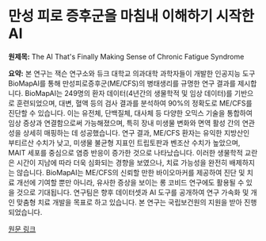 # 만성 피로 증후군을 마침내 이해하기 시작한 AI

**원제목:** The AI That's Finally Making Sense of Chronic Fatigue Syndrome

**요약:** 본 연구는 잭슨 연구소와 듀크 대학교 의과대학 과학자들이 개발한 인공지능 도구 BioMapAI를 통해 만성피로증후군(ME/CFS)의 병태생리를 규명한 연구 결과를 제시합니다.  BioMapAI는 249명의 환자 데이터(4년간의 생물학적 및 임상 데이터)를 기반으로 훈련되었으며, 대변, 혈액 등의 검사 결과를 분석하여 90%의 정확도로 ME/CFS를 진단할 수 있습니다. 이는 유전체, 단백질체, 대사체 등 다양한 오믹스 기술을 통합하여 임상 증상과 연결함으로써 가능해졌으며, 특히 장내 미생물 변화와 면역 활성 간의 연관성을 상세히 매핑하는 데 성공했습니다.  연구 결과, ME/CFS 환자는 유익한 지방산인 부티르산 수치가 낮고, 미생물 불균형 지표인 트립토판과 벤조산 수치가 높았으며, MAIT 세포를 중심으로 염증 반응이 증가한 것으로 나타났습니다.  이러한 생물학적 교란은 시간이 지남에 따라 더욱 심화되는 경향을 보였으나, 치료 가능성을 완전히 배제하지는 않습니다.  BioMapAI는 ME/CFS의 신뢰할 만한 바이오마커를 제공하여  진단 및 치료 개선에 기여할 뿐만 아니라, 유사한 증상을 보이는 롱 코비드 연구에도 활용될 수 있을 것으로 기대됩니다.  연구팀은 향후 데이터셋과 AI 도구를 공개하여 연구 가속화 및 개인 맞춤형 치료 개발을 목표로 하고 있습니다.  본 연구는 국립보건원의 지원을 받아 진행되었습니다.

[원문 링크](https://medschool.duke.edu/news/ai-thats-finally-making-sense-chronic-fatigue-syndrome)

